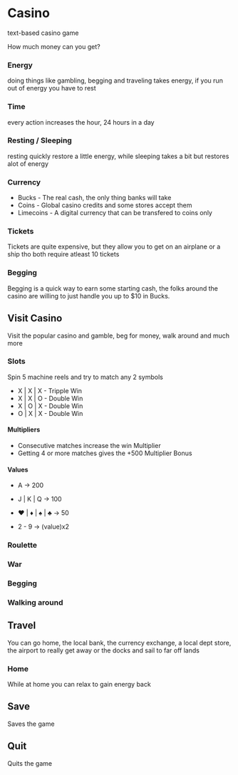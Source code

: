 # Casino
text-based casino game

How much money can you get?

### Energy
doing things like gambling, begging and traveling takes energy, if you run out of
energy you have to rest

### Time
every action increases the hour, 24 hours in a day

### Resting / Sleeping
resting quickly restore a little energy, while sleeping takes a bit but restores alot of energy


### Currency

- Bucks - The real cash, the only thing banks will take
- Coins - Global casino credits and some stores accept them
- Limecoins - A digital currency that can be transfered to coins only

### Tickets
Tickets are quite expensive, but they allow you to get on an airplane or a ship
tho both require atleast 10 tickets

### Begging
Begging is a quick way to earn some starting cash, the folks around the casino
are willing to just handle you up to $10 in Bucks.

## Visit Casino
Visit the popular casino and gamble, beg for money, walk around and much more

### Slots
Spin 5 machine reels and try to match any 2 symbols
- X | X | X - Tripple Win
- X | X | O - Double Win
- X | O | X - Double Win
- O | X | X - Double Win

#### Multipliers
- Consecutive matches increase the win Multiplier
- Getting 4 or more matches gives the +500 Multiplier Bonus

#### Values
- A -> 200

- J | K | Q -> 100

- ♥ | ♦ | ♠ | ♣ -> 50

- 2 - 9 -> (value)x2

### Roulette

### War

### Begging

### Walking around

## Travel
You can go home, the local bank, the currency exchange, a local dept store, the airport to really get away or the docks and sail to far off lands

### Home

While at home you can relax to gain energy back

## Save
Saves the game

## Quit
Quits the game